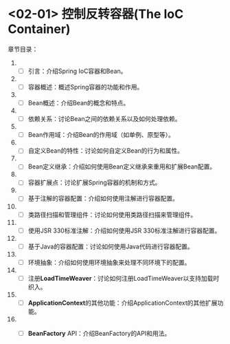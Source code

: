 # <02-01> 控制反转容器(The IoC Container)

章节目录：
1. - [ ] 引言：介绍Spring IoC容器和Bean。
2. - [ ] 容器概述：概述Spring容器的功能和作用。
3. - [ ] Bean概述：介绍Bean的概念和特点。
4. - [ ] 依赖关系：讨论Bean之间的依赖关系以及如何处理依赖。
5. - [ ] Bean作用域：介绍Bean的作用域（如单例、原型等）。
6. - [ ] 自定义Bean的特性：讨论如何自定义Bean的行为和属性。
7. - [ ] Bean定义继承：介绍如何使用Bean定义继承来重用和扩展Bean配置。
8. - [ ] 容器扩展点：讨论扩展Spring容器的机制和方式。
9. - [ ] 基于注解的容器配置：介绍如何使用注解进行容器配置。
10. - [ ] 类路径扫描和管理组件：讨论如何使用类路径扫描来管理组件。
11. - [ ] 使用JSR 330标准注解：介绍如何使用JSR 330标准注解进行容器配置。
12. - [ ] 基于Java的容器配置：讨论如何使用Java代码进行容器配置。
13. - [ ] 环境抽象：介绍如何使用环境抽象来处理不同环境下的配置。
14. - [ ] 注册**LoadTimeWeaver**：讨论如何注册LoadTimeWeaver以支持加载时织入。
15. - [ ]  **ApplicationContext**的其他功能：介绍ApplicationContext的其他扩展功能。
16. - [ ] **BeanFactory** API：介绍BeanFactory的API和用法。

